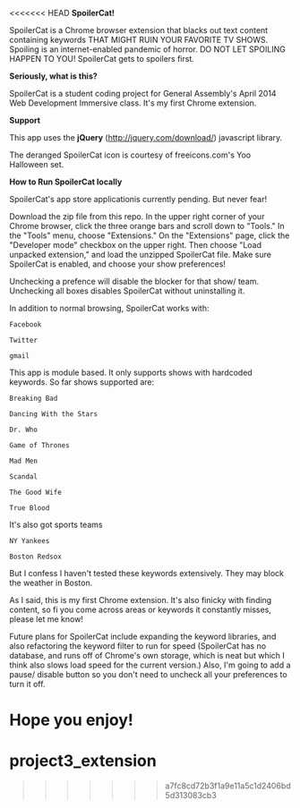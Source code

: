 <<<<<<< HEAD
**SpoilerCat!**

SpoilerCat is a Chrome browser extension that blacks out text content containing keywords THAT MIGHT RUIN YOUR FAVORITE TV SHOWS. Spoiling is an internet-enabled pandemic of horror. DO NOT LET SPOILING HAPPEN TO YOU! SpoilerCat gets to spoilers first.

**Seriously, what is this?**

SpoilerCat is a student coding project for General Assembly's April 2014 Web Development Immersive class. It's my first Chrome extension. 

**Support**

This app uses the **jQuery** (http://jquery.com/download/) javascript library.  

The deranged SpoilerCat icon is courtesy of freeicons.com's Yoo Halloween set. 


**How to Run SpoilerCat locally**

SpoilerCat's app store applicationis currently pending. But never fear!

Download the zip file from this repo. In the upper right corner of your Chrome browser, click the three orange bars and scroll down to "Tools." In the "Tools" menu, choose "Extensions." On the "Extensions" page, click the "Developer mode" checkbox on the upper right. Then choose "Load unpacked extension," and load the unzipped SpoilerCat file. Make sure SpoilerCat is enabled, and choose your show preferences!

Unchecking a prefence will disable the blocker for that show/ team. Unchecking all boxes disables SpoilerCat without uninstalling it. 

In addition to normal browsing, SpoilerCat works with:

	Facebook

	Twitter

	gmail

This app is module based. It only supports shows with hardcoded keywords. So far shows supported are:

	Breaking Bad

	Dancing With the Stars

	Dr. Who

	Game of Thrones

	Mad Men

	Scandal

	The Good Wife

	True Blood

It's also got sports teams

	NY Yankees

	Boston Redsox

But I confess I haven't tested these keywords extensively. They may block the weather in Boston. 

As I said, this is my first Chrome extension. It's also finicky with finding content, so fi you come across areas or keywords it constantly misses, please let me know!

Future plans for SpoilerCat include expanding the keyword libraries, and also refactoring the keyword filter to run for speed (SpoilerCat has no database, and runs off of Chrome's own storage, which is neat but which I think also slows load speed for the current version.) Also, I'm going to add a pause/ disable button so you don't need to uncheck all your preferences to turn it off. 

Hope you enjoy!
=======
project3_extension
==================
>>>>>>> a7fc8cd72b3f1a9e11a5c1d2406bd5d313083cb3
